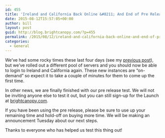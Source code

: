 ```yaml
---
id: 455
title: 'Ireland and California Back Online &#8211; And End of Pre Release.'
date: 2015-08-12T15:57:05+00:00
author: bill
layout: post
guid: http://blog.brightcanopy.com/?p=455
permalink: /2015/08/12/ireland-and-california-back-online-and-end-of-pre-release/
categories:
  - General
---
```

We&#8217;ve had some rocky times these last four days (see my [previous post](http://blog.brightcanopy.com/2015/08/08/bad-weather/)), but we&#8217;ve rolled out a different pool of servers and you should now be able to login to Ireland and California again. These new instances are &#8220;on-demand&#8221; so expect it to take a couple of minutes for them to come up the first time.

In other news, we are finally finished with our pre release test. We will not be inviting anyone else to test it out, but you can still sign-up for the Launch at [brightcanopy.com](http://blog.brightcanopy.com).

If you have been using the pre release, please be sure to use up your remaining time and hold-off on buying more time. We will be making an announcement Tuesday about our next steps.

Thanks to everyone who has helped us test this thing out!